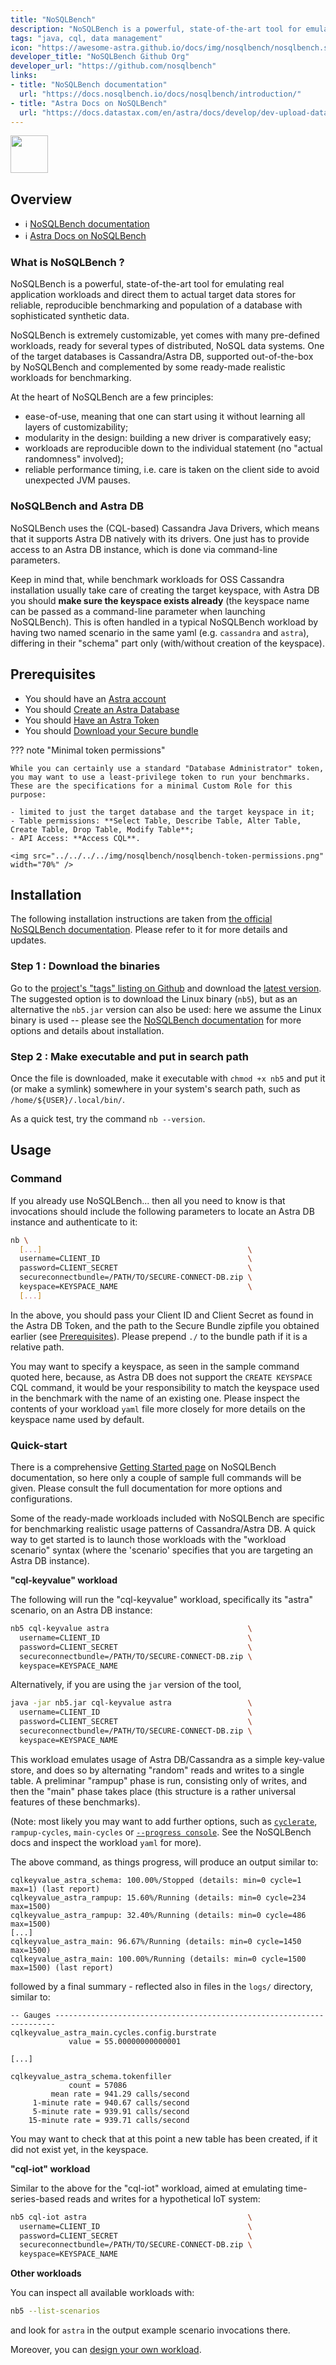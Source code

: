 ```yaml
---
title: "NoSQLBench"
description: "NoSQLBench is a powerful, state-of-the-art tool for emulating real application workloads and direct them to actual target data stores for reliable, reproducible benchmarking."
tags: "java, cql, data management"
icon: "https://awesome-astra.github.io/docs/img/nosqlbench/nosqlbench.svg"
developer_title: "NoSQLBench Github Org"
developer_url: "https://github.com/nosqlbench"
links:
- title: "NoSQLBench documentation"
  url: "https://docs.nosqlbench.io/docs/nosqlbench/introduction/"
- title: "Astra Docs on NoSQLBench"
  url: "https://docs.datastax.com/en/astra/docs/develop/dev-upload-data.html#_test_loading_data_with_nosqlbench"
---
```


<div class="nosurface" markdown="1">

<img src="https://awesome-astra.github.io/docs/img/nosqlbench/nosqlbench_logo.svg" height="60px" />

</div>

## Overview

<div class="nosurface" markdown="1">

- ℹ️ [NoSQLBench documentation](https://docs.nosqlbench.io/docs/nosqlbench/introduction/)
- ℹ️ [Astra Docs on NoSQLBench](https://docs.datastax.com/en/astra/docs/develop/dev-upload-data.html#_test_loading_data_with_nosqlbench)

</div>

### What is NoSQLBench ?

NoSQLBench is a powerful, state-of-the-art tool for emulating real application
workloads and direct them to actual target data stores for reliable,
reproducible benchmarking and population of a database with sophisticated synthetic data.

NoSQLBench is extremely customizable, yet comes with many pre-defined workloads,
ready for several types of distributed, NoSQL data systems. One of the target
databases is Cassandra/Astra DB, supported out-of-the-box by NoSQLBench and
complemented by some ready-made realistic workloads for benchmarking.

At the heart of NoSQLBench are a few principles:

- ease-of-use, meaning that one can start using it without learning all layers of customizability;
- modularity in the design: building a new driver is comparatively easy;
- workloads are reproducible down to the individual statement (no "actual randomness" involved);
- reliable performance timing, i.e. care is taken on the client side to avoid unexpected JVM pauses.

### NoSQLBench and Astra DB

NoSQLBench uses the (CQL-based) Cassandra Java Drivers, which means that it
supports Astra DB natively with its drivers. One just has to provide
access to an Astra DB instance, which is done via command-line parameters.

Keep in mind that, while benchmark workloads for OSS Cassandra
installation usually take care of creating the target keyspace,
with Astra DB you should **make sure the keyspace exists already**
(the keyspace name can be passed as a command-line parameter when launching
NoSQLBench). This is often handled in a typical NoSQLBench workload by having two
named scenario in the same yaml (e.g. `cassandra` and `astra`),
differing in their "schema" part only (with/without creation of the keyspace).

## Prerequisites

- You should have an [Astra account](https://astra.dev/3B7HcYo)
- You should [Create an Astra Database](https://awesome-astra.github.io/docs/pages/astra/create-instance/)
- You should [Have an Astra Token](https://awesome-astra.github.io/docs/pages/astra/create-token/)
- You should [Download your Secure bundle](https://awesome-astra.github.io/docs/pages/astra/download-scb/)

??? note "Minimal token permissions"

    While you can certainly use a standard "Database Administrator" token,
    you may want to use a least-privilege token to run your benchmarks.
    These are the specifications for a minimal Custom Role for this purpose:

    - limited to just the target database and the target keyspace in it;
    - Table permissions: **Select Table, Describe Table, Alter Table, Create Table, Drop Table, Modify Table**;
    - API Access: **Access CQL**.

    <img src="../../../../img/nosqlbench/nosqlbench-token-permissions.png" width="70%" />

## Installation

The following installation instructions are taken from
[the official NoSQLBench documentation](https://docs.nosqlbench.io/getting-started/00-get-nosqlbench/).
Please refer to it for more details and updates.

<div class="counterReset" markdown="1">

### <span class="nosurface">Step 1 :</span> Download the binaries

Go to the [project's "tags" listing on Github](https://github.com/nosqlbench/nosqlbench/tags)
and download the [latest version](https://github.com/nosqlbench/nosqlbench/releases/latest/).
The suggested option is to download the Linux binary (`nb5`),
but as an alternative the `nb5.jar` version can also be used:
here we assume the Linux binary is used -- please see the
[NoSQLBench documentation](https://docs.nosqlbench.io/getting-started/00-get-nosqlbench/)
for more options and details about installation.

### <span class="nosurface">Step 2 :</span> Make executable and put in search path

Once the file is downloaded, make it executable with `chmod +x nb5`
and put it (or make a symlink) somewhere in your system's search path,
such as `/home/${USER}/.local/bin/`.

As a quick test, try the command `nb --version`.

</div>

## Usage

<div class="counterReset" markdown="1">

### Command

If you already use NoSQLBench... then all you need to know is that invocations should include the following
parameters to locate an Astra DB instance and authenticate to it:

```bash
nb \
  [...]                                              \
  username=CLIENT_ID                                 \
  password=CLIENT_SECRET                             \
  secureconnectbundle=/PATH/TO/SECURE-CONNECT-DB.zip \
  keyspace=KEYSPACE_NAME                             \
  [...]
```

In the above, you should pass your Client ID and Client Secret as found in
the Astra DB Token, and the path to the Secure Bundle zipfile you obtained
earlier (see [Prerequisites](https://awesome-astra.github.io/docs/pages/data/load/nosqlbench/#b-prerequisites)). Please prepend `./` to
the bundle path if it is a relative path.

You may want to specify a keyspace, as seen in the sample command quoted here,
because, as Astra DB does not support the `CREATE KEYSPACE` CQL command,
it would be your responsibility to match the keyspace used in the benchmark
with the name of an existing one. Please inspect the contents of your
workload `yaml` file more closely for more details on the keyspace name used
by default.

### Quick-start

There is a comprehensive [Getting Started page](https://docs.nosqlbench.io/getting-started/02-scenarios/)
on NoSQLBench documentation, so here only a couple of sample full commands will be given.
Please consult the full documentation for more options and configurations.

Some of the ready-made workloads included with NoSQLBench are specific
for benchmarking realistic usage patterns of Cassandra/Astra DB.
A quick way to get started is to launch those workloads with the
"workload scenario" syntax (where the 'scenario' specifies that you are
targeting an Astra DB instance).

**"cql-keyvalue" workload**

The following will run the "cql-keyvalue" workload, specifically its "astra" scenario,
on an Astra DB instance:

```bash
nb5 cql-keyvalue astra                               \
  username=CLIENT_ID                                 \
  password=CLIENT_SECRET                             \
  secureconnectbundle=/PATH/TO/SECURE-CONNECT-DB.zip \
  keyspace=KEYSPACE_NAME
```

Alternatively, if you are using the `jar` version of the tool,

```bash
java -jar nb5.jar cql-keyvalue astra                 \
  username=CLIENT_ID                                 \
  password=CLIENT_SECRET                             \
  secureconnectbundle=/PATH/TO/SECURE-CONNECT-DB.zip \
  keyspace=KEYSPACE_NAME
```

This workload emulates usage of Astra DB/Cassandra as a simple key-value store,
and does so by alternating "random" reads and writes to a single table.
A preliminar "rampup" phase is run, consisting only of writes, and then the "main"
phase takes place (this structure is a rather universal features of these benchmarks).

(Note: most likely you may want to add further options, such as
[`cyclerate`](https://docs.nosqlbench.io/docs/reference/core-activity-parameters/#cyclerate),
`rampup-cycles`, `main-cycles` or
[`--progress console`](https://docs.nosqlbench.io/docs/reference/command-line/#execution-options).
See the NoSQLBench docs and inspect the workload `yaml` for more).

The above command, as things progress, will produce an output similar to:

```
cqlkeyvalue_astra_schema: 100.00%/Stopped (details: min=0 cycle=1 max=1) (last report)
cqlkeyvalue_astra_rampup: 15.60%/Running (details: min=0 cycle=234 max=1500)
cqlkeyvalue_astra_rampup: 32.40%/Running (details: min=0 cycle=486 max=1500)
[...]
cqlkeyvalue_astra_main: 96.67%/Running (details: min=0 cycle=1450 max=1500)
cqlkeyvalue_astra_main: 100.00%/Running (details: min=0 cycle=1500 max=1500) (last report)
```

followed by a final summary - reflected also in files in the `logs/` directory,
similar to:

```
-- Gauges ----------------------------------------------------------------------
cqlkeyvalue_astra_main.cycles.config.burstrate
             value = 55.00000000000001

[...]

cqlkeyvalue_astra_schema.tokenfiller
             count = 57086
         mean rate = 941.29 calls/second
     1-minute rate = 940.67 calls/second
     5-minute rate = 939.91 calls/second
    15-minute rate = 939.71 calls/second
```

You may want to check that at this point a new table has been created,
if it did not exist yet, in the keyspace.

**"cql-iot" workload**

Similar to the above for the "cql-iot" workload, aimed at emulating
time-series-based reads and writes for a hypothetical IoT system:

```bash
nb5 cql-iot astra                                    \
  username=CLIENT_ID                                 \
  password=CLIENT_SECRET                             \
  secureconnectbundle=/PATH/TO/SECURE-CONNECT-DB.zip \
  keyspace=KEYSPACE_NAME
```

**Other workloads**

You can inspect all available workloads with:

```bash
nb5 --list-scenarios
```

and look for `astra` in the output example scenario invocations there.

Moreover, you can [design your own workload](https://docs.nosqlbench.io/workloads-101/00-designing-workloads/).

</div>